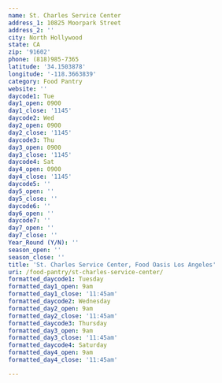 ```yaml
---
name: St. Charles Service Center
address_1: 10825 Moorpark Street
address_2: ''
city: North Hollywood
state: CA
zip: '91602'
phone: (818)985-7365
latitude: '34.1503878'
longitude: '-118.3663839'
category: Food Pantry
website: ''
daycode1: Tue
day1_open: 0900
day1_close: '1145'
daycode2: Wed
day2_open: 0900
day2_close: '1145'
daycode3: Thu
day3_open: 0900
day3_close: '1145'
daycode4: Sat
day4_open: 0900
day4_close: '1145'
daycode5: ''
day5_open: ''
day5_close: ''
daycode6: ''
day6_open: ''
daycode7: ''
day7_open: ''
day7_close: ''
Year_Round (Y/N): ''
season_open: ''
season_close: ''
title: 'St. Charles Service Center, Food Oasis Los Angeles'
uri: /food-pantry/st-charles-service-center/
formatted_daycode1: Tuesday
formatted_day1_open: 9am
formatted_day1_close: '11:45am'
formatted_daycode2: Wednesday
formatted_day2_open: 9am
formatted_day2_close: '11:45am'
formatted_daycode3: Thursday
formatted_day3_open: 9am
formatted_day3_close: '11:45am'
formatted_daycode4: Saturday
formatted_day4_open: 9am
formatted_day4_close: '11:45am'

---
```

